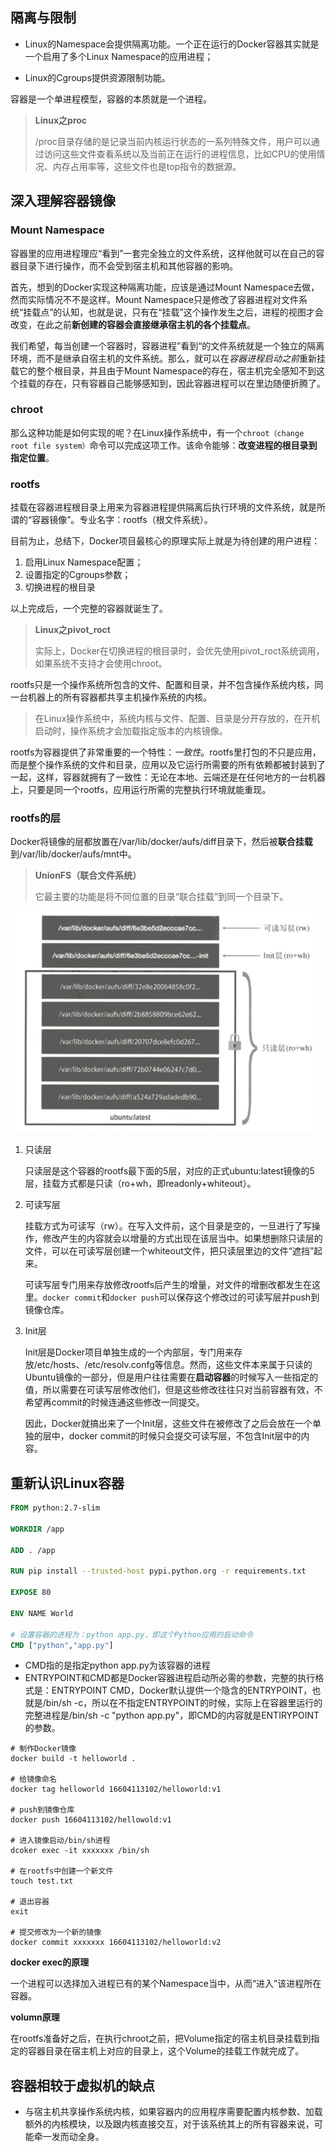 ## 隔离与限制

* Linux的Namespace会提供隔离功能。一个正在运行的Docker容器其实就是一个启用了多个Linux Namespace的应用进程；

* Linux的Cgroups提供资源限制功能。

容器是一个单进程模型，容器的本质就是一个进程。

> **Linux之proc**
>
> /proc目录存储的是记录当前内核运行状态的一系列特殊文件，用户可以通过访问这些文件查看系统以及当前正在运行的进程信息，比如CPU的使用情况、内存占用率等，这些文件也是top指令的数据源。



## 深入理解容器镜像

### Mount Namespace

容器里的应用进程理应“看到”一套完全独立的文件系统，这样他就可以在自己的容器目录下进行操作，而不会受到宿主机和其他容器的影响。

首先，想到的Docker实现这种隔离功能，应该是通过Mount Namespace去做，然而实际情况不不是这样。Mount Namespace只是修改了容器进程对文件系统“挂载点”的认知，也就是说，只有在“挂载”这个操作发生之后，进程的视图才会改变，在此之前**新创建的容器会直接继承宿主机的各个挂载点**。

我们希望，每当创建一个容器时，容器进程”看到“的文件系统就是一个独立的隔离环境，而不是继承自宿主机的文件系统。那么，就可以在*容器进程启动之前*重新挂载它的整个根目录，并且由于Mount Namespace的存在，宿主机完全感知不到这个挂载的存在，只有容器自己能够感知到，因此容器进程可以在里边随便折腾了。



### chroot

那么这种功能是如何实现的呢？在Linux操作系统中，有一个`chroot（change root file system）`命令可以完成这项工作。该命令能够：**改变进程的根目录到指定位置**。



### rootfs

挂载在容器进程根目录上用来为容器进程提供隔离后执行环境的文件系统，就是所谓的“容器镜像”。专业名字：rootfs（根文件系统）。

目前为止，总结下，Docker项目最核心的原理实际上就是为待创建的用户进程：

1. 启用Linux Namespace配置；
2. 设置指定的Cgroups参数；
3. 切换进程的根目录

以上完成后，一个完整的容器就诞生了。

> **Linux之pivot_roct**
>
> 实际上，Docker在切换进程的根目录时，会优先使用pivot_roct系统调用，如果系统不支持才会使用chroot。

rootfs只是一个操作系统所包含的文件、配置和目录，并不包含操作系统内核，同一台机器上的所有容器都共享主机操作系统的内核。

> 在Linux操作系统中，系统内核与文件、配置、目录是分开存放的，在开机启动时，操作系统才会加载指定版本的内核镜像。

rootfs为容器提供了非常重要的一个特性：*一致性*。rootfs里打包的不只是应用，而是整个操作系统的文件和目录，应用以及它运行所需要的所有依赖都被封装到了一起，这样，容器就拥有了一致性：无论在本地、云端还是在任何地方的一台机器上，只要是同一个rootfs，应用运行所需的完整执行环境就能重现。



### rootfs的层

Docker将镜像的层都放置在/var/lib/docker/aufs/diff目录下，然后被**联合挂载**到/var/lib/docker/aufs/mnt中。

> **UnionFS（联合文件系统）**
>
> 它最主要的功能是将不同位置的目录“联合挂载”到同一个目录下。

![image-20230116111959453](assets/Docker%E7%9A%84%E4%B8%BB%E8%A6%81%E5%86%85%E5%AE%B9/image-20230116111959453.png)

1. 只读层

   只读层是这个容器的rootfs最下面的5层，对应的正式ubuntu:latest镜像的5层，挂载方式都是只读（ro+wh，即readonly+whiteout）。

2. 可读写层

   挂载方式为可读写（rw）。在写入文件前，这个目录是空的，一旦进行了写操作，修改产生的内容就会以增量的方式出现在该层当中。如果想删除只读层的文件，可以在可读写层创建一个whiteout文件，把只读层里边的文件“遮挡”起来。

   可读写层专门用来存放修改rootfs后产生的增量，对文件的增删改都发生在这里。`docker commit`和`docker push`可以保存这个修改过的可读写层并push到镜像仓库。

3. Init层

   Init层是Docker项目单独生成的一个内部层，专门用来存放/etc/hosts、/etc/resolv.confg等信息。然而，这些文件本来属于只读的Ubuntu镜像的一部分，但是用户往往需要在**启动容器**的时候写入一些指定的值，所以需要在可读写层修改他们，但是这些修改往往只对当前容器有效，不希望再commit的时候连通这些修改一同提交。

   因此，Docker就搞出来了一个Init层，这些文件在被修改了之后会放在一个单独的层中，docker commit的时候只会提交可读写层，不包含Init层中的内容。



## 重新认识Linux容器

```dockerfile
FROM python:2.7-slim

WORKDIR /app

ADD . /app

RUN pip install --trusted-host pypi.python.org -r requirements.txt

EXPOSE 80

ENV NAME World

# 设置容器的进程为：python app.py，即这个Python应用的启动命令
CMD ["python","app.py"]

```

* CMD指的是指定python app.py为该容器的进程
* ENTRYPOINT和CMD都是Docker容器进程启动所必需的参数，完整的执行格式是：ENTRYPOINT CMD，Docker默认提供一个隐含的ENTRYPOINT，也就是/bin/sh -c，所以在不指定ENTRYPOINT的时候，实际上在容器里运行的完整进程是/bin/sh -c "python app.py"，即CMD的内容就是ENTIRYPOINT的参数。

```shell
# 制作Docker镜像
docker build -t helloworld .

# 给镜像命名
docker tag helloworld 16604113102/helloworld:v1

# push到镜像仓库
docker push 16604113102/hellowold:v1

# 进入镜像启动/bin/sh进程
dcoker exec -it xxxxxxx /bin/sh

# 在rootfs中创建一个新文件
touch test.txt

# 退出容器
exit

# 提交修改为一个新的镜像
docker commit xxxxxxx 16604113102/helloworld:v2
```

**docker exec的原理**

一个进程可以选择加入进程已有的某个Namespace当中，从而“进入”该进程所在容器。

**volumn原理**

在rootfs准备好之后，在执行chroot之前，把Volume指定的宿主机目录挂载到指定的容器目录在宿主机上对应的目录上，这个Volume的挂载工作就完成了。



## 容器相较于虚拟机的缺点

* 与宿主机共享操作系统内核，如果容器内的应用程序需要配置内核参数、加载额外的内核模块，以及跟内核直接交互，对于该系统其上的所有容器来说，可能牵一发而动全身。